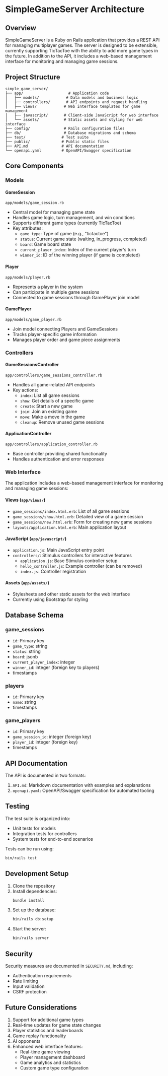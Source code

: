 # SimpleGameServer Architecture

## Overview

SimpleGameServer is a Ruby on Rails application that provides a REST API for managing multiplayer games. The server is designed to be extensible, currently supporting TicTacToe with the ability to add more game types in the future. In addition to the API, it includes a web-based management interface for monitoring and managing game sessions.

## Project Structure

```
simple_game_server/
├── app/                    # Application code
│   ├── models/            # Data models and business logic
│   ├── controllers/       # API endpoints and request handling
│   ├── views/            # Web interface templates for game management
│   ├── javascript/       # Client-side JavaScript for web interface
│   └── assets/           # Static assets and styling for web interface
├── config/               # Rails configuration files
├── db/                   # Database migrations and schema
├── test/                # Test suite
├── public/              # Public static files
├── API.md               # API documentation
└── openapi.yaml         # OpenAPI/Swagger specification
```

## Core Components

### Models

#### GameSession
`app/models/game_session.rb`
- Central model for managing game state
- Handles game logic, turn management, and win conditions
- Supports different game types (currently TicTacToe)
- Key attributes:
  - `game_type`: Type of game (e.g., "tictactoe")
  - `status`: Current game state (waiting, in_progress, completed)
  - `board`: Game board state
  - `current_player_index`: Index of the current player's turn
  - `winner_id`: ID of the winning player (if game is completed)

#### Player
`app/models/player.rb`
- Represents a player in the system
- Can participate in multiple game sessions
- Connected to game sessions through GamePlayer join model

#### GamePlayer
`app/models/game_player.rb`
- Join model connecting Players and GameSessions
- Tracks player-specific game information
- Manages player order and game piece assignments

### Controllers

#### GameSessionsController
`app/controllers/game_sessions_controller.rb`
- Handles all game-related API endpoints
- Key actions:
  - `index`: List all game sessions
  - `show`: Get details of a specific game
  - `create`: Start a new game
  - `join`: Join an existing game
  - `move`: Make a move in the game
  - `cleanup`: Remove unused game sessions

#### ApplicationController
`app/controllers/application_controller.rb`
- Base controller providing shared functionality
- Handles authentication and error responses

### Web Interface

The application includes a web-based management interface for monitoring and managing game sessions:

#### Views (`app/views/`)
- `game_sessions/index.html.erb`: List of all game sessions
- `game_sessions/show.html.erb`: Detailed view of a game session
- `game_sessions/new.html.erb`: Form for creating new game sessions
- `layouts/application.html.erb`: Main application layout

#### JavaScript (`app/javascript/`)
- `application.js`: Main JavaScript entry point
- `controllers/`: Stimulus controllers for interactive features
  - `application.js`: Base Stimulus controller setup
  - `hello_controller.js`: Example controller (can be removed)
  - `index.js`: Controller registration

#### Assets (`app/assets/`)
- Stylesheets and other static assets for the web interface
- Currently using Bootstrap for styling

## Database Schema

### game_sessions
- `id`: Primary key
- `game_type`: string
- `status`: string
- `board`: jsonb
- `current_player_index`: integer
- `winner_id`: integer (foreign key to players)
- timestamps

### players
- `id`: Primary key
- `name`: string
- timestamps

### game_players
- `id`: Primary key
- `game_session_id`: integer (foreign key)
- `player_id`: integer (foreign key)
- timestamps

## API Documentation

The API is documented in two formats:
1. `API.md`: Markdown documentation with examples and explanations
2. `openapi.yaml`: OpenAPI/Swagger specification for automated tooling

## Testing

The test suite is organized into:
- Unit tests for models
- Integration tests for controllers
- System tests for end-to-end scenarios

Tests can be run using:
```bash
bin/rails test
```

## Development Setup

1. Clone the repository
2. Install dependencies:
   ```bash
   bundle install
   ```
3. Set up the database:
   ```bash
   bin/rails db:setup
   ```
4. Start the server:
   ```bash
   bin/rails server
   ```

## Security

Security measures are documented in `SECURITY.md`, including:
- Authentication requirements
- Rate limiting
- Input validation
- CSRF protection

## Future Considerations

1. Support for additional game types
2. Real-time updates for game state changes
3. Player statistics and leaderboards
4. Game replay functionality
5. AI opponents
6. Enhanced web interface features:
   - Real-time game viewing
   - Player management dashboard
   - Game analytics and statistics
   - Custom game type configuration 